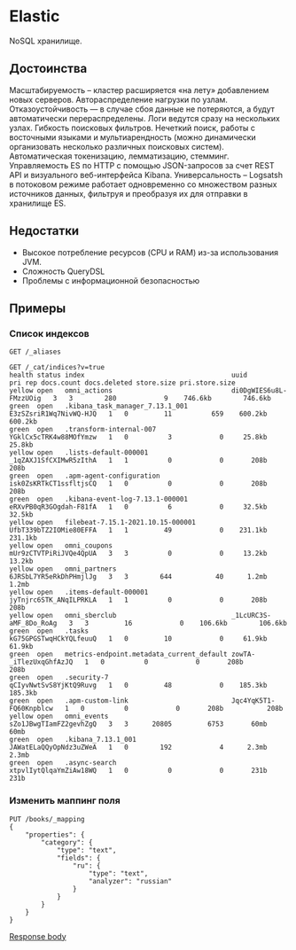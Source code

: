 # Elastic

NoSQL хранилище.

## Достоинства

Масштабируемость – кластер расширяется «на лету» добавлением новых серверов. Автораспределение нагрузки по узлам.
Отказоустойчивость — в случае сбоя данные не потеряются, а будут автоматически перераспределены. Логи ведутся сразу на нескольких узлах.
Гибкость поисковых фильтров. Нечеткий поиск, работы с восточными языками и мультиарендность (можно динамически организовать несколько различных поисковых систем). Автоматическая токенизацию, лемматизацию, стемминг.
Управляемость ES по HTTP с помощью JSON-запросов за счет REST API и визуального веб-интерфейса Kibana.
Универсальность – Logsatsh в потоковом режиме работает одновременно со множеством разных источников данных, фильтруя и преобразуя их для отправки в хранилище ES.

## Недостатки
- Высокое потребление ресурсов (CPU и RAM) из-за использования JVM.
- Сложность QueryDSL
- Проблемы с информационной безопасностью

## Примеры

### Список индексов

```
GET /_aliases
```

```
GET /_cat/indices?v=true
health status index                                     uuid                   pri rep docs.count docs.deleted store.size pri.store.size
yellow open   omni_actions                              di0DgWIES6u8L-FMzzUOig   3   3        280            9    746.6kb        746.6kb
green  open   .kibana_task_manager_7.13.1_001           E3zSZsriR1Wq7NivWQ-HJQ   1   0         11          659    600.2kb        600.2kb
green  open   .transform-internal-007                   YGklCx5cTRK4w88MOfYmzw   1   0          3            0     25.8kb         25.8kb
yellow open   .lists-default-000001                     _1qZAXJ1SfCXIMwR5zIthA   1   1          0            0       208b           208b
green  open   .apm-agent-configuration                  isk0ZsKRTkCT1ssfltjsCQ   1   0          0            0       208b           208b
green  open   .kibana-event-log-7.13.1-000001           eRXvPB0qR3GOgdah-F81fA   1   0          6            0     32.5kb         32.5kb
yellow open   filebeat-7.15.1-2021.10.15-000001         UfbT339bTZ2IOMie80EFFA   1   1         49            0    231.1kb        231.1kb
yellow open   omni_coupons                              mUr9zCTVTPiRiJVQe4QpUA   3   3          0            0     13.2kb         13.2kb
yellow open   omni_partners                             6JRSbL7YR5eRkDhPHmjlJg   3   3        644           40      1.2mb          1.2mb
yellow open   .items-default-000001                     jyTnjrc6STK_ANqILPRKLA   1   1          0            0       208b           208b
yellow open   omni_sberclub                             _1LcURC3S-aMF_8Do_RoAg   3   3         16            0    106.6kb        106.6kb
green  open   .tasks                                    kG75GPGSTwqHCkYQLfeuuQ   1   0         10            0     61.9kb         61.9kb
green  open   metrics-endpoint.metadata_current_default zowTA-_iTlezUxqGhfAzJQ   1   0          0            0       208b           208b
green  open   .security-7                               qCIyvNwtSvS8YjKtQ9Ruvg   1   0         48            0    185.3kb        185.3kb
green  open   .apm-custom-link                          Jqc4YqK5T1-FQ60Knpblcw   1   0          0            0       208b           208b
yellow open   omni_events                               sZo1JBwgTIamFZ2gevhZgQ   3   3      20805         6753       60mb           60mb
green  open   .kibana_7.13.1_001                        JAWatELaQQyOpNdz3uZWeA   1   0        192            4      2.3mb          2.3mb
green  open   .async-search                             xtpvlIytQlqaYmZiAw18WQ   1   0          0            0       231b           231b
```

### Изменить маппинг поля

```shell
PUT /books/_mapping
{
    "properties": {
        "category": {
            "type": "text",
            "fields": {
                "ru": {
                    "type": "text",
                    "analyzer": "russian"
                }
            }
        }
    }
}
```

[Response body](https://www.elastic.co/guide/en/elasticsearch/reference/current/search-search.html#search-api-response-body)
